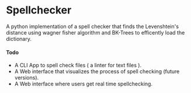 # Spellchecker

A python implementation of a spell checker that finds the Levenshtein's distance using wagner fisher algorithm and BK-Trees to efficently load the dictionary.

#### Todo
- A CLI App to spell check files ( a linter for text files ).
- A Web interface that visualizes the process of spell checking (future versions).
- A Web interface where users get real time spellchecking.



